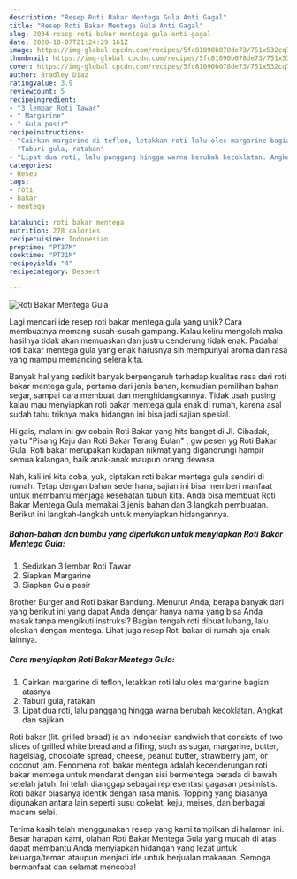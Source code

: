 ```yaml
---
description: "Resep Roti Bakar Mentega Gula Anti Gagal"
title: "Resep Roti Bakar Mentega Gula Anti Gagal"
slug: 2034-resep-roti-bakar-mentega-gula-anti-gagal
date: 2020-10-07T21:24:29.161Z
image: https://img-global.cpcdn.com/recipes/5fc81090b078de73/751x532cq70/roti-bakar-mentega-gula-foto-resep-utama.jpg
thumbnail: https://img-global.cpcdn.com/recipes/5fc81090b078de73/751x532cq70/roti-bakar-mentega-gula-foto-resep-utama.jpg
cover: https://img-global.cpcdn.com/recipes/5fc81090b078de73/751x532cq70/roti-bakar-mentega-gula-foto-resep-utama.jpg
author: Bradley Diaz
ratingvalue: 3.9
reviewcount: 5
recipeingredient:
- "3 lembar Roti Tawar"
- " Margarine"
- " Gula pasir"
recipeinstructions:
- "Cairkan margarine di teflon, letakkan roti lalu oles margarine bagian atasnya"
- "Taburi gula, ratakan"
- "Lipat dua roti, lalu panggang hingga warna berubah kecoklatan. Angkat dan sajikan"
categories:
- Resep
tags:
- roti
- bakar
- mentega

katakunci: roti bakar mentega 
nutrition: 278 calories
recipecuisine: Indonesian
preptime: "PT37M"
cooktime: "PT31M"
recipeyield: "4"
recipecategory: Dessert

---
```



![Roti Bakar Mentega Gula](https://img-global.cpcdn.com/recipes/5fc81090b078de73/751x532cq70/roti-bakar-mentega-gula-foto-resep-utama.jpg)

Lagi mencari ide resep roti bakar mentega gula yang unik? Cara membuatnya memang susah-susah gampang. Kalau keliru mengolah maka hasilnya tidak akan memuaskan dan justru cenderung tidak enak. Padahal roti bakar mentega gula yang enak harusnya sih mempunyai aroma dan rasa yang mampu memancing selera kita.

Banyak hal yang sedikit banyak berpengaruh terhadap kualitas rasa dari roti bakar mentega gula, pertama dari jenis bahan, kemudian pemilihan bahan segar, sampai cara membuat dan menghidangkannya. Tidak usah pusing kalau mau menyiapkan roti bakar mentega gula enak di rumah, karena asal sudah tahu triknya maka hidangan ini bisa jadi sajian spesial.

Hi gais, malam ini gw cobain Roti Bakar yang hits banget di Jl. Cibadak, yaitu &#34;Pisang Keju dan Roti Bakar Terang Bulan&#34; , gw pesen yg Roti Bakar Gula. Roti bakar merupakan kudapan nikmat yang digandrungi hampir semua kalangan, baik anak-anak maupun orang dewasa.


Nah, kali ini kita coba, yuk, ciptakan roti bakar mentega gula sendiri di rumah. Tetap dengan bahan sederhana, sajian ini bisa memberi manfaat untuk membantu menjaga kesehatan tubuh kita. Anda bisa membuat Roti Bakar Mentega Gula memakai 3 jenis bahan dan 3 langkah pembuatan. Berikut ini langkah-langkah untuk menyiapkan hidangannya.

<!--inarticleads1-->

##### Bahan-bahan dan bumbu yang diperlukan untuk menyiapkan Roti Bakar Mentega Gula:

1. Sediakan 3 lembar Roti Tawar
1. Siapkan  Margarine
1. Siapkan  Gula pasir


Brother Burger and Roti bakar Bandung. Menurut Anda, berapa banyak dari yang berikut ini yang dapat Anda dengar hanya nama yang bisa Anda masak tanpa mengikuti instruksi? Bagian tengah roti dibuat lubang, lalu oleskan dengan mentega. Lihat juga resep Roti bakar di rumah aja enak lainnya. 

<!--inarticleads2-->

##### Cara menyiapkan Roti Bakar Mentega Gula:

1. Cairkan margarine di teflon, letakkan roti lalu oles margarine bagian atasnya
1. Taburi gula, ratakan
1. Lipat dua roti, lalu panggang hingga warna berubah kecoklatan. Angkat dan sajikan


Roti bakar (lit. grilled bread) is an Indonesian sandwich that consists of two slices of grilled white bread and a filling, such as sugar, margarine, butter, hagelslag, chocolate spread, cheese, peanut butter, strawberry jam, or coconut jam. Fenomena roti bakar mentega adalah kecenderungan roti bakar mentega untuk mendarat dengan sisi bermentega berada di bawah setelah jatuh. Ini telah dianggap sebagai representasi gagasan pesimistis. Roti bakar biasanya identik dengan rasa manis. Topping yang biasanya digunakan antara lain seperti susu cokelat, keju, meises, dan berbagai macam selai. 

Terima kasih telah menggunakan resep yang kami tampilkan di halaman ini. Besar harapan kami, olahan Roti Bakar Mentega Gula yang mudah di atas dapat membantu Anda menyiapkan hidangan yang lezat untuk keluarga/teman ataupun menjadi ide untuk berjualan makanan. Semoga bermanfaat dan selamat mencoba!
